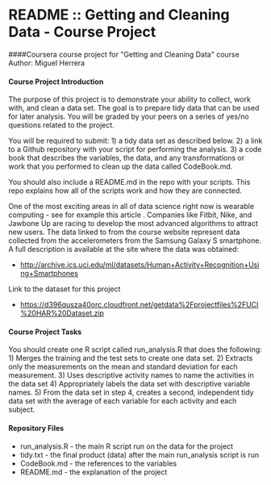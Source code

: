 # README :: Getting and Cleaning Data - Course Project
####Coursera course project for "Getting and Cleaning Data" course
Author: Miguel Herrera

#### Course Project Introduction
The purpose of this project is to demonstrate your ability to collect, work with, and clean a data set. The goal is to prepare tidy data that can be used for later analysis. You will be graded by your peers on a series of yes/no questions related to the project. 

You will be required to submit: 
	1) a tidy data set as described below.
	2) a link to a Github repository with your script for performing the analysis. 
	3) a code book that describes the variables, the data, and any transformations or work that you performed to clean up the data called CodeBook.md. 

You should also include a README.md in the repo with your scripts. This repo explains how all of the scripts work and how they are connected.  

One of the most exciting areas in all of data science right now is wearable computing - see for example this article . Companies like Fitbit, Nike, and Jawbone Up are racing to develop the most advanced algorithms to attract new users. The data linked to from the course website represent data collected from the accelerometers from the Samsung Galaxy S smartphone. A full description is available at the site where the data was obtained: 

 - http://archive.ics.uci.edu/ml/datasets/Human+Activity+Recognition+Using+Smartphones 

Link to the dataset for this project

 - https://d396qusza40orc.cloudfront.net/getdata%2Fprojectfiles%2FUCI%20HAR%20Dataset.zip 

#### Course Project Tasks
You should create one R script called run_analysis.R that does the following:
	1) Merges the training and the test sets to create one data set.
	2) Extracts only the measurements on the mean and standard deviation for each measurement. 
	3) Uses descriptive activity names to name the activities in the data set
	4) Appropriately labels the data set with descriptive variable names. 
	5) From the data set in step 4, creates a second, independent tidy data set with the average of each variable for each activity and each subject.

#### Repository Files

- run_analysis.R - the main R script run on the data for the project
- tidy.txt - the final product (data) after the main run_analysis script is run
- CodeBook.md - the references to the variables
- README.md - the explanation of the project
